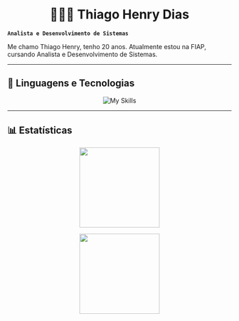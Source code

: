 # <div align='center'> 👩🏻‍💻 Thiago Henry Dias </div>

**`Analista e Desenvolvimento de Sistemas`**

Me chamo Thiago Henry, tenho 20 anos. Atualmente estou na FIAP, cursando Analista e Desenvolvimento de Sistemas.

---

## 🤖 Linguagens e Tecnologias

<div align='center'> 

![My Skills](https://skillicons.dev/icons?i=html,css,figma,js,ts,react,git,java,python,azure&theme=dark)    

</div>

---

## 📊 Estatísticas

<div align='center'>

<!-- Estatísticas gerais -->
<img 
    height="180em" 
    src="https://github-readme-stats.vercel.app/api?username=Lavithiluan&show_icons=true&theme=dracula&count_private=true&include_all_commits=true"
/>

<!-- Linguagens mais usadas -->
<img 
    height="180em" 
    src="https://github-readme-stats.vercel.app/api/top-langs/?username=Lavithiluan&theme=dracula&layout=compact&langs_count=8&custom_title=Tecnologias"
/>

</div>
